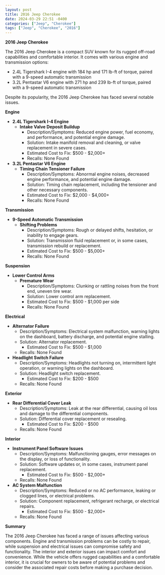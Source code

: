 ```yaml
---
layout: post
title: 2016 Jeep Cherokee
date: 2024-03-29 22:51 -0400
categories: ["Jeep", "Cherokee"]
tags: ["Jeep", "Cherokee", "2016"]
---
```

**2016 Jeep Cherokee**

The 2016 Jeep Cherokee is a compact SUV known for its rugged off-road capabilities and comfortable interior. It comes with various engine and transmission options:

* 2.4L Tigershark I-4 engine with 184 hp and 171 lb-ft of torque, paired with a 9-speed automatic transmission
* 3.2L Pentastar V6 engine with 271 hp and 239 lb-ft of torque, paired with a 9-speed automatic transmission

Despite its popularity, the 2016 Jeep Cherokee has faced several notable issues.

**Engine**

* **2.4L Tigershark I-4 Engine**
    * **Intake Valve Deposit Buildup**
        * Description/Symptoms: Reduced engine power, fuel economy, and performance, and potential engine damage.
        * Solution: Intake manifold removal and cleaning, or valve replacement in severe cases.
        * Estimated Cost to Fix: $500 - $2,000+
        * Recalls: None Found
* **3.2L Pentastar V6 Engine**
    * **Timing Chain Tensioner Failure**
        * Description/Symptoms: Abnormal engine noises, decreased engine performance, and potential engine damage.
        * Solution: Timing chain replacement, including the tensioner and other necessary components.
        * Estimated Cost to Fix: $2,000 - $4,000+
        * Recalls: None Found

**Transmission**

* **9-Speed Automatic Transmission**
    * **Shifting Problems**
        * Description/Symptoms: Rough or delayed shifts, hesitation, or inability to engage gears.
        * Solution: Transmission fluid replacement or, in some cases, transmission rebuild or replacement.
        * Estimated Cost to Fix: $500 - $5,000+
        * Recalls: None Found

**Suspension**

* **Lower Control Arms**
    * **Premature Wear**
        * Description/Symptoms: Clunking or rattling noises from the front end, uneven tire wear.
        * Solution: Lower control arm replacement.
        * Estimated Cost to Fix: $500 - $1,000 per side
        * Recalls: None Found

**Electrical**

* **Alternator Failure**
    * Description/Symptoms: Electrical system malfunction, warning lights on the dashboard, battery discharge, and potential engine stalling.
    * Solution: Alternator replacement.
        * Estimated Cost to Fix: $500 - $1,000
    * Recalls: None Found
* **Headlight Switch Failure**
    * Description/Symptoms: Headlights not turning on, intermittent light operation, or warning lights on the dashboard.
    * Solution: Headlight switch replacement.
        * Estimated Cost to Fix: $200 - $500
    * Recalls: None Found

**Exterior**

* **Rear Differential Cover Leak**
    * Description/Symptoms: Leak at the rear differential, causing oil loss and damage to the differential components.
    * Solution: Differential cover replacement or resealing.
        * Estimated Cost to Fix: $200 - $500
    * Recalls: None Found

**Interior**

* **Instrument Panel Software Issues**
    * Description/Symptoms: Malfunctioning gauges, error messages on the display, or loss of functionality.
    * Solution: Software updates or, in some cases, instrument panel replacement.
        * Estimated Cost to Fix: $500 - $2,000+
    * Recalls: None Found
* **AC System Malfunction**
    * Description/Symptoms: Reduced or no AC performance, leaking or clogged lines, or electrical problems.
    * Solution: Component replacement, refrigerant recharge, or electrical repairs.
        * Estimated Cost to Fix: $500 - $2,000+
    * Recalls: None Found

**Summary**

The 2016 Jeep Cherokee has faced a range of issues affecting various components. Engine and transmission problems can be costly to repair, while suspension and electrical issues can compromise safety and functionality. The interior and exterior issues can impact comfort and convenience. While the vehicle offers rugged capabilities and a comfortable interior, it is crucial for owners to be aware of potential problems and consider the associated repair costs before making a purchase decision.

